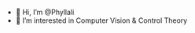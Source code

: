 - 👋 Hi, I’m @Phyllali
- 👀 I’m interested in Computer Vision & Control Theory

<!---
- 🌱 I’m currently learning ...
- 💞️ I’m looking to collaborate on ...
- 📫 How to reach me ...
--->
